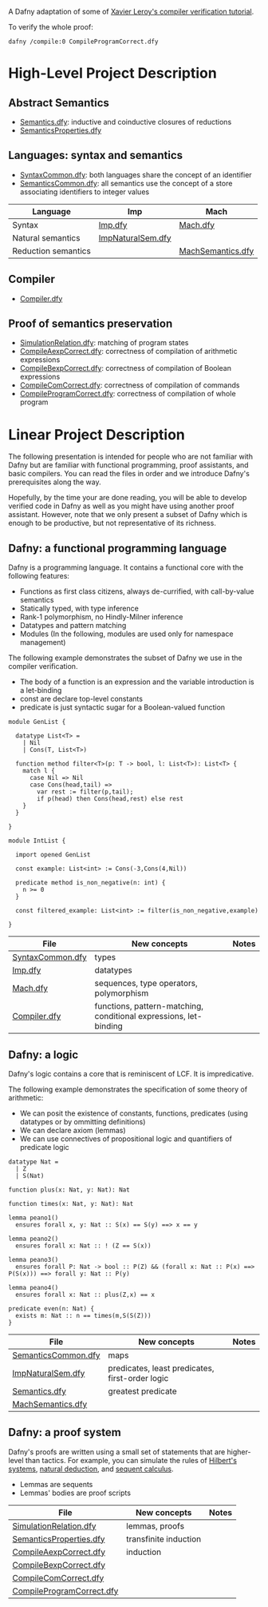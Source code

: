 A Dafny adaptation of some of [Xavier Leroy's compiler verification tutorial](https://xavierleroy.org/courses/EUTypes-2019/).

To verify the whole proof:
```
dafny /compile:0 CompileProgramCorrect.dfy
```

# High-Level Project Description

## Abstract Semantics

* [Semantics.dfy](Semantics.dfy): inductive and coinductive closures of reductions
* [SemanticsProperties.dfy](SemanticsProperties.dfy)

## Languages: syntax and semantics

* [SyntaxCommon.dfy](SyntaxCommon.dfy): both languages share the concept of an identifier
* [SemanticsCommon.dfy](SemanticsCommon.dfy): all semantics use the concept of a store associating identifiers to integer values

| Language | Imp    | Mach   |
| -------- | ------ | ------ |
| Syntax | [Imp.dfy](Imp.dfy) | [Mach.dfy](Mach.dfy) |
| Natural semantics | [ImpNaturalSem.dfy](ImpNaturalSem.dfy) | |
| Reduction semantics | | [MachSemantics.dfy](MachSemantics.dfy) | 

## Compiler

* [Compiler.dfy](Compiler.dfy)

## Proof of semantics preservation

* [SimulationRelation.dfy](SimulationRelation.dfy): matching of program states
* [CompileAexpCorrect.dfy](CompileAexpCorrect.dfy): correctness of compilation of arithmetic expressions
* [CompileBexpCorrect.dfy](CompileBexpCorrect.dfy): correctness of compilation of Boolean expressions
* [CompileComCorrect.dfy](CompileComCorrect.dfy): correctness of compilation of commands
* [CompileProgramCorrect.dfy](CompileProgramCorrect.dfy): correctness of compilation of whole program

# Linear Project Description

The following presentation is intended for people who are not familiar with Dafny but are familiar with functional programming, proof assistants, and basic compilers. 
You can read the files in order and we introduce Dafny's prerequisites along the way. 

Hopefully, by the time your are done reading, you will be able to develop verified code in Dafny as well as you might have using another proof assistant. However, note that we only present a subset of Dafny which is enough to be productive, but not representative of its richness.

## Dafny: a functional programming language

Dafny is a programming language. It contains a functional core with the following features:

* Functions as first class citizens, always de-currified, with call-by-value semantics
* Statically typed, with type inference
* Rank-1 polymorphism, no Hindly-Milner inference
* Datatypes and pattern matching
* Modules (In the following, modules are used only for namespace management)

The following example demonstrates the subset of Dafny we use in the compiler verification.

* The body of a function is an expression and the variable introduction is a let-binding
* const are declare top-level constants
* predicate is just syntactic sugar for a Boolean-valued function

```
module GenList {

  datatype List<T> =
    | Nil
    | Cons(T, List<T>)

  function method filter<T>(p: T -> bool, l: List<T>): List<T> {
    match l {
      case Nil => Nil
      case Cons(head,tail) =>
        var rest := filter(p,tail);
        if p(head) then Cons(head,rest) else rest 
    }
  }
	
}

module IntList {

  import opened GenList

  const example: List<int> := Cons(-3,Cons(4,Nil))

  predicate method is_non_negative(n: int) {
    n >= 0
  }

  const filtered_example: List<int> := filter(is_non_negative,example) 
		
}
```

| File   | New concepts | Notes    |
| ------ | ------------ | -------- |
| [SyntaxCommon.dfy](SyntaxCommon.dfy) | types | |
| [Imp.dfy](Imp.dfy) | datatypes | |
| [Mach.dfy](Mach.dfy) | sequences, type operators, polymorphism | |
| [Compiler.dfy](Compiler.dfy) | functions, pattern-matching, conditional expressions, let-binding | |

## Dafny: a logic

Dafny's logic contains a core that is reminiscent of LCF.  It is impredicative. 

The following example demonstrates the specification of some theory of arithmetic:

* We can posit the existence of constants, functions, predicates (using datatypes or by ommitting definitions)
* We can declare axiom (lemmas)
* We can use connectives of propositional logic and quantifiers of predicate logic

```
datatype Nat =
  | Z
  | S(Nat)

function plus(x: Nat, y: Nat): Nat

function times(x: Nat, y: Nat): Nat

lemma peano1()
  ensures forall x, y: Nat :: S(x) == S(y) ==> x == y

lemma peano2()
  ensures forall x: Nat :: ! (Z == S(x))

lemma peano3()
  ensures forall P: Nat -> bool :: P(Z) && (forall x: Nat :: P(x) ==> P(S(x))) ==> forall y: Nat :: P(y)

lemma peano4()
  ensures forall x: Nat :: plus(Z,x) == x
	
predicate even(n: Nat) {
  exists m: Nat :: n == times(m,S(S(Z)))
}
```

| File   | New concepts | Notes    |
| ------ | ------------ | -------- |
| [SemanticsCommon.dfy](SemanticsCommon.dfy) | maps | |
| [ImpNaturalSem.dfy](ImpNaturalSem.dfy) | predicates, least predicates, first-order logic | |
| [Semantics.dfy](Semantics.dfy) | greatest predicate | |
| [MachSemantics.dfy](MachSemantics.dfy) | | |

## Dafny: a proof system

Dafny's proofs are written using a small set of statements that are higher-level than tactics.
For example, you can simulate the rules of [Hilbert's systems](TutorialSupport/Hilbert.dfy), [natural deduction](TutorialSupport/NaturalDeduction.dfy), and [sequent calculus](TutorialSupport/SequentCalculus.dfy).

* Lemmas are sequents
* Lemmas' bodies are proof scripts

| File   | New concepts | Notes    |
| ------ | ------------ | -------- |
| [SimulationRelation.dfy](SimulationRelation.dfy) | lemmas, proofs | |
| [SemanticsProperties.dfy](SemanticsProperties.dfy) | transfinite induction | |
| [CompileAexpCorrect.dfy](CompileAexpCorrect.dfy) | induction | |
| [CompileBexpCorrect.dfy](CompileBexpCorrect.dfy) | | |
| [CompileComCorrect.dfy](CompileComCorrect.dfy) |  | |
| [CompileProgramCorrect.dfy](CompileProgramCorrect.dfy) | | |

  
